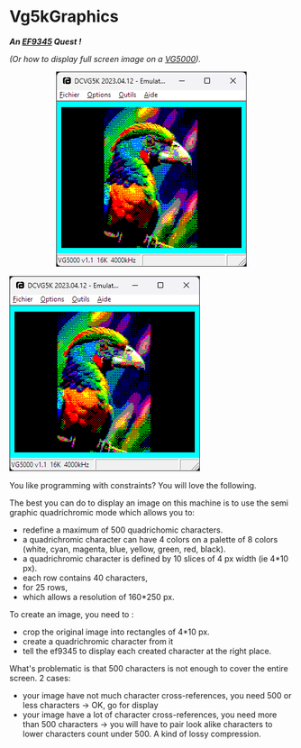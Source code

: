 # Vg5kGraphics
**_An [EF9345](https://en.wikipedia.org/wiki/Thomson_EF9345) Quest !_**

_(Or how to display full screen image on a [VG5000](https://en.wikipedia.org/wiki/Philips_VG5000))._

<p align="center">
  <img src="/images/exotic_parrot.png" />
</p>

![Exotic](/images/exotic_parrot.png)

You like programming with constraints? You will love the following. 

The best you can do to display an image on this machine is to use the semi graphic quadrichromic mode which allows you to:
- redefine a maximum of 500 quadrichomic characters.
- a quadrichromic character can have 4 colors on a palette of 8 colors (white, cyan, magenta, blue, yellow, green, red, black).
- a quadrichromic character is defined by 10 slices of 4 px width (ie 4*10 px).
- each row contains 40 characters,
- for 25 rows,
- which allows a resolution of 160*250 px.

To create an image, you need to :
- crop the original image into rectangles of 4*10 px.
- create a quadrichromic character from it
- tell the ef9345 to display each created character at the right place.

What's problematic is that 500 characters is not enough to cover the entire screen. 2 cases: 
- your image have not much character cross-references, you need 500 or less characters -> OK, go for display
- your image have a lot of character cross-references, you need more than 500 characters -> you will have to pair look alike characters to lower characters count under 500. 
A kind of lossy compression.
